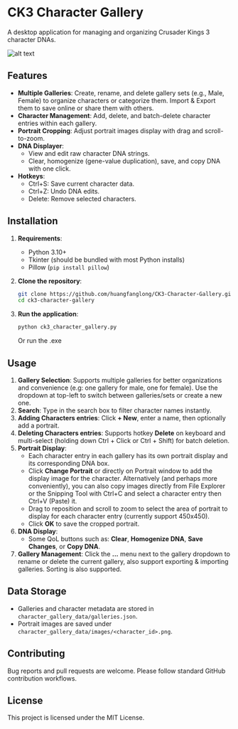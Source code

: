 # CK3 Character Gallery

A desktop application for managing and organizing Crusader Kings 3 character DNAs.

![alt text](https://i.imgur.com/B1tV1Yq.png)

## Features

- **Multiple Galleries**: Create, rename, and delete gallery sets (e.g., Male, Female) to organize characters or categorize them. Import & Export them to save online or share them with others.
- **Character Management**: Add, delete, and batch-delete character entries within each gallery.
- **Portrait Cropping**: Adjust portrait images display with drag and scroll-to-zoom.
- **DNA Displayer**:
  - View and edit raw character DNA strings.
  - Clear, homogenize (gene-value duplication), save, and copy DNA with one click.
- **Hotkeys**:
  - Ctrl+S: Save current character data.
  - Ctrl+Z: Undo DNA edits.
  - Delete: Remove selected characters.

## Installation

1. **Requirements**:
   - Python 3.10+
   - Tkinter (should be bundled with most Python installs)
   - Pillow (`pip install pillow`)

2. **Clone the repository**:
   ```bash
   git clone https://github.com/huangfanglong/CK3-Character-Gallery.git
   cd ck3-character-gallery
   ```

3. **Run the application**:
   ```bash
   python ck3_character_gallery.py
   ```
   Or run the .exe

## Usage

1. **Gallery Selection**: Supports multiple galleries for better organizations and convenience (e.g: one gallery for male, one for female). Use the dropdown at top-left to switch between galleries/sets or create a new one.
2. **Search**: Type in the search box to filter character names instantly.
3. **Adding Characters entries**: Click **+ New**, enter a name, then optionally add a portrait.
4. **Deleting Characters entries**: Supports hotkey **Delete** on keyboard and multi-select (holding down Ctrl + Click or Ctrl + Shift) for batch deletion.
5. **Portrait Display**:
   - Each character entry in each gallery has its own portrait display and its corresponding DNA box.
   - Click **Change Portrait** or directly on Portrait window to add the display image for the character. Alternatively (and perhaps more conveniently), you can also copy images directly from File Explorer or the Snipping Tool with Ctrl+C and select a character entry then Ctrl+V (Paste) it.
   - Drag to reposition and scroll to zoom to select the area of portrait to display for each character entry (currently support 450x450).
   - Click **OK** to save the cropped portrait.
6. **DNA Display**:
   - Some QoL buttons such as: **Clear**, **Homogenize DNA**, **Save Changes**, or **Copy DNA**.
7. **Gallery Management**: Click the **...** menu next to the gallery dropdown to rename or delete the current gallery, also support exporting & importing galleries. Sorting is also supported.

## Data Storage

- Galleries and character metadata are stored in `character_gallery_data/galleries.json`.
- Portrait images are saved under `character_gallery_data/images/<character_id>.png`.

## Contributing

Bug reports and pull requests are welcome. Please follow standard GitHub contribution workflows.

## License

This project is licensed under the MIT License.
